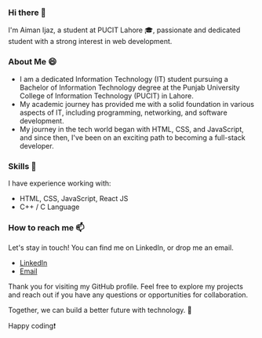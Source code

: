### Hi there 👋

I'm Aiman Ijaz, a student at PUCIT Lahore 🎓, passionate and dedicated student with a strong interest in web development. 



### About Me 😄

- I am a dedicated Information Technology (IT) student pursuing a Bachelor of Information Technology degree at the Punjab University College of Information Technology (PUCIT) in Lahore. 
- My academic journey has provided me with a solid foundation in various aspects of IT, including programming, networking, and software development.
- My journey in the tech world began with HTML, CSS, and JavaScript, and since then, I've been on an exciting path to becoming a full-stack developer.

  

### Skills 🧠

I have experience working with:

- HTML, CSS, JavaScript, React JS
- C++ / C Language



### How to reach me 📫

Let's stay in touch! You can find me on LinkedIn, or drop me an email.

- [LinkedIn](https://www.linkedin.com/in/aiman-ijaz-701636243)
- [Email](aimanijaz562@gmail.com)


Thank you for visiting my GitHub profile. Feel free to explore my projects and reach out if you have any questions or opportunities for collaboration.

Together, we can build a better future with technology. 🚀

Happy coding❗
<!--
**AimanIjaz/AimanIjaz** is a ✨ _special_ ✨ repository because its `README.md` (this file) appears on your GitHub profile.

Email: your.email@example.com
- LinkedIn: [Your LinkedIn Profile](https://www.linkedin.com/in/yourusername/)

Here are some ideas to get you started:

- 🔭 I’m currently working on ...
- 🌱 I’m currently learning ...
- 👯 I’m looking to collaborate on ...
- 🤔 I’m looking for help with ...
- 💬 Ask me about ...
- 📫 How to reach me: ...
- 😄 Pronouns: ...
- ⚡ Fun fact: ...
-->
